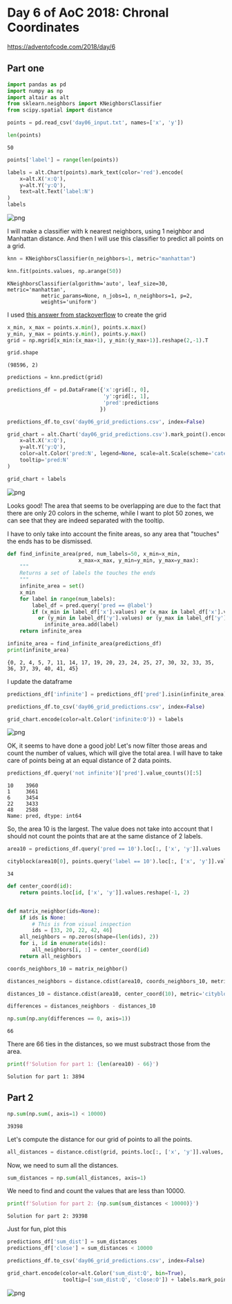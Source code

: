 
# Day 6 of AoC 2018: Chronal Coordinates
https://adventofcode.com/2018/day/6

## Part one


```python
import pandas as pd
import numpy as np
import altair as alt
from sklearn.neighbors import KNeighborsClassifier
from scipy.spatial import distance
```


```python
points = pd.read_csv('day06_input.txt', names=['x', 'y'])
```


```python
len(points)
```




    50




```python
points['label'] = range(len(points))
```


```python
labels = alt.Chart(points).mark_text(color='red').encode(
    x=alt.X('x:Q'),
    y=alt.Y('y:Q'),
    text=alt.Text('label:N')
)
labels
```




![png](day06_files/day06_6_0.png)



I will make a classifier with k nearest neighbors, using 1 neighbor and Manhattan distance. And then I will use this classifier to predict all points on a grid.


```python
knn = KNeighborsClassifier(n_neighbors=1, metric="manhattan")
```


```python
knn.fit(points.values, np.arange(50))
```




    KNeighborsClassifier(algorithm='auto', leaf_size=30, metric='manhattan',
               metric_params=None, n_jobs=1, n_neighbors=1, p=2,
               weights='uniform')



I used [this answer from stackoverflow](https://stackoverflow.com/questions/32208359/is-there-a-multi-dimensional-version-of-arange-linspace-in-numpy) to create the grid


```python
x_min, x_max = points.x.min(), points.x.max()
y_min, y_max = points.y.min(), points.y.max()
grid = np.mgrid[x_min:(x_max+1), y_min:(y_max+1)].reshape(2,-1).T
```


```python
grid.shape
```




    (98596, 2)




```python
predictions = knn.predict(grid)
```


```python
predictions_df = pd.DataFrame({'x':grid[:, 0],
                               'y':grid[:, 1],
                               'pred':predictions
                              })
```


```python
predictions_df.to_csv('day06_grid_predictions.csv', index=False)
```


```python
grid_chart = alt.Chart('day06_grid_predictions.csv').mark_point().encode(
    x=alt.X('x:Q'),
    y=alt.Y('y:Q'),
    color=alt.Color('pred:N', legend=None, scale=alt.Scale(scheme='category20')),
    tooltip='pred:N'
)

grid_chart + labels
```




![png](day06_files/day06_16_0.png)



Looks good! The area that seems to be overlapping are due to the fact that there are only 20 colors in the scheme, while I want to plot 50 zones, we can see that they are indeed separated with the tooltip.

I have to only take into account the finite areas, so any area that "touches" the ends has to be dismissed.


```python
def find_infinite_area(pred, num_labels=50, x_min=x_min, 
                       x_max=x_max, y_min=y_min, y_max=y_max):
    """
    Returns a set of labels the touches the ends
    """
    infinite_area = set()
    x_min
    for label in range(num_labels):
        label_df = pred.query('pred == @label')
        if (x_min in label_df['x'].values) or (x_max in label_df['x'].values)\
          or (y_min in label_df['y'].values) or (y_max in label_df['y'].values):
            infinite_area.add(label)
    return infinite_area
```


```python
infinite_area = find_infinite_area(predictions_df)
print(infinite_area)
```

    {0, 2, 4, 5, 7, 11, 14, 17, 19, 20, 23, 24, 25, 27, 30, 32, 33, 35, 36, 37, 39, 40, 41, 45}


I update the dataframe


```python
predictions_df['infinite'] = predictions_df['pred'].isin(infinite_area)
```


```python
predictions_df.to_csv('day06_grid_predictions.csv', index=False)
```


```python
grid_chart.encode(color=alt.Color('infinite:O')) + labels
```




![png](day06_files/day06_24_0.png)



OK, it seems to have done a good job! Let's now filter those areas and count the number of values, which will give the total area. I will have to take care of points being at an equal distance of 2 data points.


```python
predictions_df.query('not infinite')['pred'].value_counts()[:5]
```




    10    3960
    1     3661
    6     3454
    22    3433
    48    2588
    Name: pred, dtype: int64



So, the area 10 is the largest. The value does not take into account that I should not count the points that are at the same distance of 2 labels.


```python
area10 = predictions_df.query('pred == 10').loc[:, ['x', 'y']].values
```


```python
cityblock(area10[0], points.query('label == 10').loc[:, ['x', 'y']].values)
```




    34




```python
def center_coord(id):
    return points.loc[id, ['x', 'y']].values.reshape(-1, 2)


def matrix_neighbor(ids=None):
    if ids is None:
        # This is from visual inspection
        ids = [33, 20, 22, 42, 46]
    all_neighbors = np.zeros(shape=(len(ids), 2))
    for i, id in enumerate(ids):
        all_neighbors[i, :] = center_coord(id)
    return all_neighbors
```


```python
coords_neighbors_10 = matrix_neighbor()
```


```python
distances_neighbors = distance.cdist(area10, coords_neighbors_10, metric='cityblock')
```


```python
distances_10 = distance.cdist(area10, center_coord(10), metric='cityblock')
```


```python
differences = distances_neighbors - distances_10
```


```python
np.sum(np.any(differences == 0, axis=1))
```




    66



There are 66 ties in the distances, so we must substract those from the area.


```python
print(f'Solution for part 1: {len(area10) - 66}')
```

    Solution for part 1: 3894


## Part 2


```python
np.sum(np.sum(, axis=1) < 10000)
```




    39398



Let's compute the distance for our grid of points to all the points.


```python
all_distances = distance.cdist(grid, points.loc[:, ['x', 'y']].values, metric='cityblock')
```

Now, we need to sum all the distances.


```python
sum_distances = np.sum(all_distances, axis=1)
```

We need to find and count the values that are less than 10000.


```python
print(f'Solution for part 2: {np.sum(sum_distances < 10000)}')
```

    Solution for part 2: 39398


Just for fun, plot this


```python
predictions_df['sum_dist'] = sum_distances
predictions_df['close'] = sum_distances < 10000
```


```python
predictions_df.to_csv('day06_grid_predictions.csv', index=False)
```


```python
grid_chart.encode(color=alt.Color('sum_dist:Q', bin=True),
                  tooltip=['sum_dist:Q', 'close:O']) + labels.mark_point(color='red')
```




![png](day06_files/day06_49_0.png)


